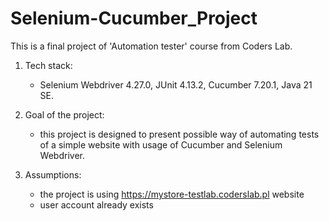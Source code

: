 # Selenium-Cucumber_Project
This is a final project of 'Automation tester' course from Coders Lab. 

1. Tech stack:
   - Selenium Webdriver 4.27.0, JUnit 4.13.2, Cucumber 7.20.1, Java 21 SE.

2. Goal of the project:
   - this project is designed to present possible way of automating tests of a simple website with usage of Cucumber and Selenium Webdriver.
     
3. Assumptions:
   - the project is using https://mystore-testlab.coderslab.pl website
   - user account already exists
